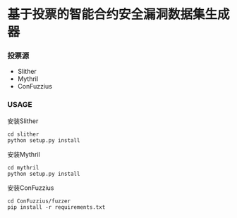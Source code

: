 # 基于投票的智能合约安全漏洞数据集生成器

### 投票源

* Slither
* Mythril
* ConFuzzius

### USAGE

安装Slither

```shell
cd slither
python setup.py install

```

安装Mythril

```shell
cd mythril
python setup.py install

```

安装ConFuzzius

```shell
cd ConFuzzius/fuzzer
pip install -r requirements.txt

```